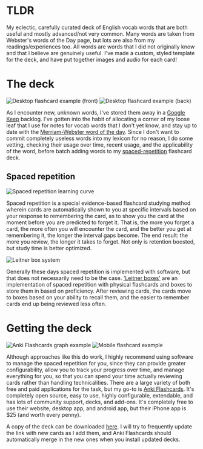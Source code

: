 # TLDR

My eclectic, carefully curated deck of English vocab words that are both useful and mostly advanced/not very common. Many words are taken from Webster's words of the Day page, but lots are also from my readings/experiences too. All words are words that I did not originally know and that I believe are genuinely useful. I've made a custom, styled template for the deck, and have put together images and audio for each card!

# The deck

![Desktop flashcard example \(front\)](desktop_flashcard_front.webp)
![Desktop flashcard example \(back\)](desktop_flashcard_back.webp)

As I encounter new, unknown words, I've stored them away in a [Google Keep](https://keep.google.com/) backlog. I've gotten into the habit of allocating a corner of my loose leaf that I use for notes for vocab words that I don't yet know, and stay up to date with the [Merriam-Webster word of the day](https://www.merriam-webster.com/word-of-the-day). Since I don't want to commit completely useless words into my lexicon for no reason, I do some vetting, checking their usage over time, recent usage, and the applicability of the word, before batch adding words to my [spaced-repetition](https://en.wikipedia.org/wiki/Spaced_repetition) flashcard deck. 

## Spaced repetition

![Spaced repetition learning curve](spaced_repitition_graph.webp|float=right)

Spaced repetition is a special evidence-based flashcard studying method wherein cards are automatically shown to you at specific intervals based on your response to remembering the card, as to show you the card at the moment before you are predicted to forget it. That is, the more you forget a card, the more often you will encounter the card, and the better you get at remembering it, the longer the interval gaps become. The end result: the more you review, the longer it takes to forget. Not only is retention boosted, but study time is better optimized.

![Leitner box system](leitner_box_animation.gif|float=right)

Generally these days spaced repetition is implemented with software, but that does not necessarily need to be the case. ['Leitner boxes'](https://en.wikipedia.org/wiki/Leitner_system) are an implementation of spaced repetition with physical flashcards and boxes to store them in based on proficiency. After reviewing cards, the cards move to boxes based on your ability to recall them, and the easier to remember cards end up being reviewed less often. 

# Getting the deck 

![Anki Flashcards graph example](anki_graph_example.webp)
![Mobile flashcard example](mobile_flashcards.webp)

Although approaches like this do work, I highly recommend using software to manage the spaced repetition for you, since they can provide greater configurability, allow you to track your progress over time, and manage everything for you, so that you can spend your time actually reviewing cards rather than handling technicalities. There are a large variety of both free and paid applications for the task, but my go-to is [Anki Flashcards](https://apps.ankiweb.net/). It's completely open source, easy to use, highly configurable, extendable, and has lots of community support, decks, and add-ons. It's completely free to use their website, desktop app, and android app, but their iPhone app is $25 (and worth every penny).

A copy of the deck can be downloaded [here](https://drive.google.com/file/d/1wysbw8pV2i1xhy1Xwt3zRoyVMkC2zH5s/view?usp=share_link). I will try to frequently update the link with new cards as I add them, and Anki Flashcards should automatically merge in the new ones when you install updated decks.